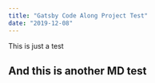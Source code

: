 ```yaml
---
title: "Gatsby Code Along Project Test"
date: "2019-12-08"
---
```


This is just a test

## And this is another MD test